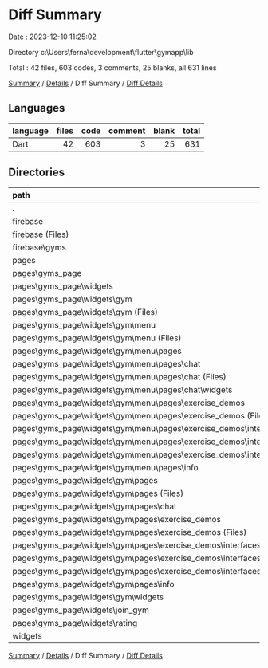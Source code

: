 # Diff Summary

Date : 2023-12-10 11:25:02

Directory c:\\Users\\ferna\\development\\flutter\\gymapp\\lib

Total : 42 files,  603 codes, 3 comments, 25 blanks, all 631 lines

[Summary](results.md) / [Details](details.md) / Diff Summary / [Diff Details](diff-details.md)

## Languages
| language | files | code | comment | blank | total |
| :--- | ---: | ---: | ---: | ---: | ---: |
| Dart | 42 | 603 | 3 | 25 | 631 |

## Directories
| path | files | code | comment | blank | total |
| :--- | ---: | ---: | ---: | ---: | ---: |
| . | 42 | 603 | 3 | 25 | 631 |
| firebase | 2 | 102 | 1 | 7 | 110 |
| firebase (Files) | 1 | 74 | 1 | 6 | 81 |
| firebase\\gyms | 1 | 28 | 0 | 1 | 29 |
| pages | 39 | 489 | 2 | 17 | 508 |
| pages\\gyms_page | 39 | 489 | 2 | 17 | 508 |
| pages\\gyms_page\\widgets | 39 | 489 | 2 | 17 | 508 |
| pages\\gyms_page\\widgets\\gym | 37 | 406 | 2 | 13 | 421 |
| pages\\gyms_page\\widgets\\gym (Files) | 2 | -113 | 0 | -7 | -120 |
| pages\\gyms_page\\widgets\\gym\\menu | 18 | 1,410 | 2 | 76 | 1,488 |
| pages\\gyms_page\\widgets\\gym\\menu (Files) | 1 | 86 | 0 | 4 | 90 |
| pages\\gyms_page\\widgets\\gym\\menu\\pages | 17 | 1,324 | 2 | 72 | 1,398 |
| pages\\gyms_page\\widgets\\gym\\menu\\pages\\chat | 5 | 349 | 2 | 21 | 372 |
| pages\\gyms_page\\widgets\\gym\\menu\\pages\\chat (Files) | 1 | 59 | 0 | 4 | 63 |
| pages\\gyms_page\\widgets\\gym\\menu\\pages\\chat\\widgets | 4 | 290 | 2 | 17 | 309 |
| pages\\gyms_page\\widgets\\gym\\menu\\pages\\exercise_demos | 11 | 900 | 0 | 48 | 948 |
| pages\\gyms_page\\widgets\\gym\\menu\\pages\\exercise_demos (Files) | 4 | 247 | 0 | 13 | 260 |
| pages\\gyms_page\\widgets\\gym\\menu\\pages\\exercise_demos\\interfaces | 7 | 653 | 0 | 35 | 688 |
| pages\\gyms_page\\widgets\\gym\\menu\\pages\\exercise_demos\\interfaces (Files) | 5 | 506 | 0 | 28 | 534 |
| pages\\gyms_page\\widgets\\gym\\menu\\pages\\exercise_demos\\interfaces\\widgets | 2 | 147 | 0 | 7 | 154 |
| pages\\gyms_page\\widgets\\gym\\menu\\pages\\info | 1 | 75 | 0 | 3 | 78 |
| pages\\gyms_page\\widgets\\gym\\pages | 15 | -1,090 | 0 | -63 | -1,153 |
| pages\\gyms_page\\widgets\\gym\\pages (Files) | 1 | -86 | 0 | -4 | -90 |
| pages\\gyms_page\\widgets\\gym\\pages\\chat | 2 | -33 | 0 | -8 | -41 |
| pages\\gyms_page\\widgets\\gym\\pages\\exercise_demos | 11 | -897 | 0 | -48 | -945 |
| pages\\gyms_page\\widgets\\gym\\pages\\exercise_demos (Files) | 4 | -244 | 0 | -13 | -257 |
| pages\\gyms_page\\widgets\\gym\\pages\\exercise_demos\\interfaces | 7 | -653 | 0 | -35 | -688 |
| pages\\gyms_page\\widgets\\gym\\pages\\exercise_demos\\interfaces (Files) | 5 | -506 | 0 | -28 | -534 |
| pages\\gyms_page\\widgets\\gym\\pages\\exercise_demos\\interfaces\\widgets | 2 | -147 | 0 | -7 | -154 |
| pages\\gyms_page\\widgets\\gym\\pages\\info | 1 | -74 | 0 | -3 | -77 |
| pages\\gyms_page\\widgets\\gym\\widgets | 2 | 199 | 0 | 7 | 206 |
| pages\\gyms_page\\widgets\\join_gym | 1 | 1 | 0 | 0 | 1 |
| pages\\gyms_page\\widgets\\rating | 1 | 82 | 0 | 4 | 86 |
| widgets | 1 | 12 | 0 | 1 | 13 |

[Summary](results.md) / [Details](details.md) / Diff Summary / [Diff Details](diff-details.md)